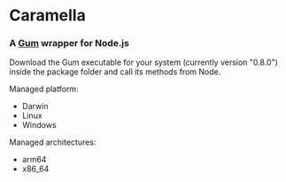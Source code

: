 # Caramella
### A [Gum](https://github.com/charmbracelet/gum) wrapper for Node.js

Download the Gum executable for your system (currently version "0.8.0") inside the package folder and call its methods from Node.

Managed platform: 
* Darwin
* Linux
* Windows

Managed architectures:
* arm64
* x86_64
